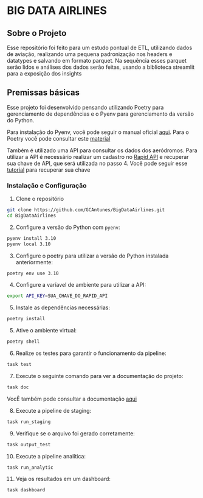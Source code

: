 # BIG DATA AIRLINES

## Sobre o Projeto

Esse repositório foi feito para um estudo pontual de ETL, utilizando dados de aviação, realizando uma pequena padronização nos headers e datatypes e salvando em formato parquet. Na sequência esses parquet serão lidos e análises dos dados serão feitas, usando a biblioteca streamlit para a exposição dos insights

## Premissas básicas

Esse projeto foi desenvolvido pensando utilizando Poetry para gerenciamento de dependências e o Pyenv para gerenciamento da versão do Python.

Para instalação do Pyenv, você pode seguir o manual oficial [aqui](https://github.com/pyenv/pyenv/#installation). Para o Poetry você pode consultar este [material](https://python-poetry.org/docs/#installation)

Também é utilizado uma API para consultar os dados dos aeródromos. Para utilizar a API é necessário realizar um cadastro no [Rapid API](https://rapidapi.com/) e recuperar sua chave de API, que será utilizada no passo 4. Você pode seguir esse [tutorial](https://docs.rapidapi.com/docs/keys-and-key-rotation) para recuperar sua chave

### Instalação e Configuração

1. Clone o repositório
```bash
git clone https://github.com/GCAntunes/BigDataAirlines.git
cd BigDataAirlines
```

2. Configure a versão do Python com `pyenv`:

```bash
pyenv install 3.10
pyenv local 3.10
```

3. Configure o poetry para utilizar a versão do Python instalada anteriormente:

```bash
poetry env use 3.10
```

4. Configure a varíavel de ambiente para utilizar a API:

```bash
export API_KEY=SUA_CHAVE_DO_RAPID_API
```

5. Instale as dependências necessárias:

```bash
poetry install
```

5. Ative o ambiente virtual:

```bash
poetry shell
```

6. Realize os testes para garantir o funcionamento da pipeline:

```bash
task test
```

7. Execute o seguinte comando para ver a documentação do projeto:

```bash
task doc
```
VocÊ também pode consultar a documentação [aqui](https://gcantunes.github.io/BigDataAirlines/)

8. Execute a pipeline de staging:

```bash
task run_staging
```

9. Verifique se o arquivo foi gerado corretamente:

```bash
task output_test
```

10. Execute a pipeline analítica:

```bash
task run_analytic
```

11. Veja os resultados em um dashboard:

```bash
task dashboard
```